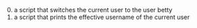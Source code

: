 0. a script that switches the current user to the user betty
1. a script that prints the effective username of the current user

